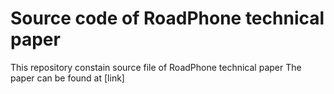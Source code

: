 # Source code of RoadPhone technical paper
This repository constain source file of RoadPhone technical paper
The paper can be found at [link]


